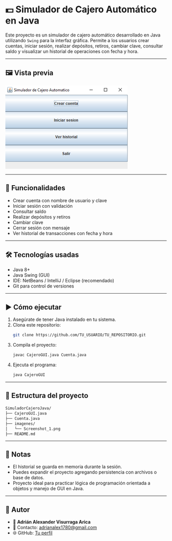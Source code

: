 
# 💵 Simulador de Cajero Automático en Java

Este proyecto es un simulador de cajero automático desarrollado en Java utilizando `Swing` para la interfaz gráfica. Permite a los usuarios crear cuentas, iniciar sesión, realizar depósitos, retiros, cambiar clave, consultar saldo y visualizar un historial de operaciones con fecha y hora.

---

## 🖼️ Vista previa

![Simulador de Cajero](imagenes/Screenshot_1.png)

---

## 🚀 Funcionalidades

- Crear cuenta con nombre de usuario y clave
- Iniciar sesión con validación
- Consultar saldo
- Realizar depósitos y retiros
- Cambiar clave
- Cerrar sesión con mensaje
- Ver historial de transacciones con fecha y hora

---

## 🛠️ Tecnologías usadas

- Java 8+
- Java Swing (GUI)
- IDE: NetBeans / IntelliJ / Eclipse (recomendado)
- Git para control de versiones

---

## ▶️ Cómo ejecutar

1. Asegúrate de tener Java instalado en tu sistema.
2. Clona este repositorio:
   ```bash
   git clone https://github.com/TU_USUARIO/TU_REPOSITORIO.git
   ```
3. Compila el proyecto:
   ```bash
   javac CajeroGUI.java Cuenta.java
   ```
4. Ejecuta el programa:
   ```bash
   java CajeroGUI
   ```

---

## 📁 Estructura del proyecto

```
SimuladorCajeroJava/
├── CajeroGUI.java
├── Cuenta.java
├── imagenes/
│   └── Screenshot_1.png
├── README.md
```

---

## 📌 Notas

- El historial se guarda en memoria durante la sesión.
- Puedes expandir el proyecto agregando persistencia con archivos o base de datos.
- Proyecto ideal para practicar lógica de programación orientada a objetos y manejo de GUI en Java.

---

## 🙋 Autor

- 👤 **Adrián Alexander Visurraga Arica**
- 📧 Contacto: adrianalex1780@gmail.com
- 🌐 GitHub: [Tu perfil](https://github.com/TU_USUARIO)
